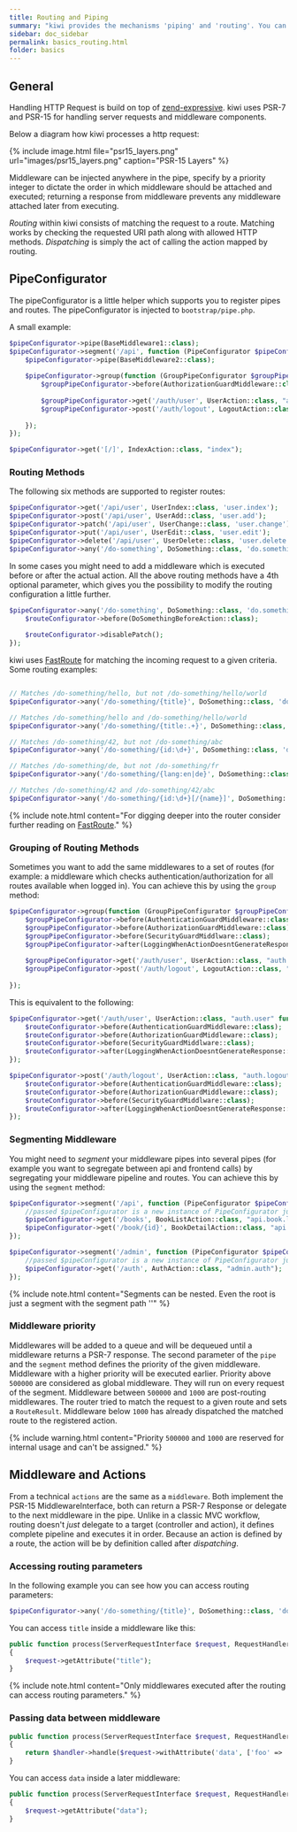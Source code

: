 ```yaml
---
title: Routing and Piping
summary: "kiwi provides the mechanisms 'piping' and 'routing'. You can <i>pipe</i> a PSR-15 middleware to your application or <i>route</i> an incoming request (on defined criteria) to a given action."
sidebar: doc_sidebar
permalink: basics_routing.html
folder: basics
---
```


## General
Handling HTTP Request is build on top of [zend-expressive](https://github.com/zendframework/zend-expressive). kiwi uses 
PSR-7 and PSR-15 for handling server requests and middleware components.

Below a diagram how kiwi processes a http request:

{% include image.html file="psr15_layers.png" url="images/psr15_layers.png" caption="PSR-15 Layers" %}

Middleware can be injected anywhere in the pipe, specify by a priority integer to dictate the order in which middleware 
should be attached and executed; returning a response from middleware prevents any middleware attached later from executing.

_Routing_ within kiwi consists of matching the request to a route. Matching works by checking the requested URI path along 
with allowed HTTP methods. _Dispatching_ is simply the act of calling the action mapped by routing.

## PipeConfigurator

The pipeConfigurator is a little helper which supports you to register pipes and routes. The 
pipeConfigurator is injected to `bootstrap/pipe.php`.

A small example:

```php
$pipeConfigurator->pipe(BaseMiddleware1::class);
$pipeConfigurator->segment('/api', function (PipeConfigurator $pipeConfigurator) {
    $pipeConfigurator->pipe(BaseMiddleware2::class);
    
    $pipeConfigurator->group(function (GroupPipeConfigurator $groupPipeConfigurator) {
        $groupPipeConfigurator->before(AuthorizationGuardMiddleware::class);
    
        $groupPipeConfigurator->get('/auth/user', UserAction::class, "api.auth.user");
        $groupPipeConfigurator->post('/auth/logout', LogoutAction::class, "api.auth.logout");
    
    });
});

$pipeConfigurator->get('[/]', IndexAction::class, "index");
```

### Routing Methods
The following six methods are supported to register routes:
```php
$pipeConfigurator->get('/api/user', UserIndex::class, 'user.index');
$pipeConfigurator->post('/api/user', UserAdd::class, 'user.add');
$pipeConfigurator->patch('/api/user', UserChange::class, 'user.change');
$pipeConfigurator->put('/api/user', UserEdit::class, 'user.edit');
$pipeConfigurator->delete('/api/user', UserDelete::class, 'user.delete');
$pipeConfigurator->any('/do-something', DoSomething::class, 'do.something');
```

In some cases you might need to add a middleware which is executed before or after the actual action.
All the above routing methods have a 4th optional parameter, which gives you the possibility to modify 
the routing configuration a little further.

```php
$pipeConfigurator->any('/do-something', DoSomething::class, 'do.something', function(RouteConfigurator $routeConfigurator) {
    $routeConfigurator->before(DoSomethingBeforeAction::class);
    
    $routeConfigurator->disablePatch();
});
```

kiwi uses [FastRoute](https://github.com/nikic/FastRoute) for matching the incoming request to a given criteria. Some routing examples:
```php

// Matches /do-something/hello, but not /do-something/hello/world
$pipeConfigurator->any('/do-something/{title}', DoSomething::class, 'do.something');

// Matches /do-something/hello and /do-something/hello/world
$pipeConfigurator->any('/do-something/{title:.+}', DoSomething::class, 'do.something');

// Matches /do-something/42, but not /do-something/abc
$pipeConfigurator->any('/do-something/{id:\d+}', DoSomething::class, 'do.something');

// Matches /do-something/de, but not /do-something/fr
$pipeConfigurator->any('/do-something/{lang:en|de}', DoSomething::class, 'do.something');

// Matches /do-something/42 and /do-something/42/abc
$pipeConfigurator->any('/do-something/{id:\d+}[/{name}]', DoSomething::class, 'do.something');
```


{% include note.html content="For digging deeper into the router consider further reading on [FastRoute](https://github.com/nikic/FastRoute)." %}


### Grouping of Routing Methods

Sometimes you want to add the same middlewares to a set of routes (for example: a middleware which
checks authentication/authorization for all routes available when logged in).
You can achieve this by using the `group` method:

```php
$pipeConfigurator->group(function (GroupPipeConfigurator $groupPipeConfigurator) {
    $groupPipeConfigurator->before(AuthenticationGuardMiddleware::class);
    $groupPipeConfigurator->before(AuthorizationGuardMiddleware::class);
    $groupPipeConfigurator->before(SecurityGuardMiddlware::class);
    $groupPipeConfigurator->after(LoggingWhenActionDoesntGenerateResponse::class);
    
    $groupPipeConfigurator->get('/auth/user', UserAction::class, "auth.user");
    $groupPipeConfigurator->post('/auth/logout', LogoutAction::class, "auth.logout");
    
});
```

This is equivalent to the following:

```php
$pipeConfigurator->get('/auth/user', UserAction::class, "auth.user" function(RouteConfigurator $routeConfigurator){
    $routeConfigurator->before(AuthenticationGuardMiddleware::class);
    $routeConfigurator->before(AuthorizationGuardMiddleware::class);
    $routeConfigurator->before(SecurityGuardMiddlware::class);
    $routeConfigurator->after(LoggingWhenActionDoesntGenerateResponse::class);
});

$pipeConfigurator->post('/auth/logout', UserAction::class, "auth.logout" function(RouteConfigurator $routeConfigurator){
    $routeConfigurator->before(AuthenticationGuardMiddleware::class);
    $routeConfigurator->before(AuthorizationGuardMiddleware::class);
    $routeConfigurator->before(SecurityGuardMiddlware::class);
    $routeConfigurator->after(LoggingWhenActionDoesntGenerateResponse::class);
});
```

### Segmenting Middleware
You might need to _segment_ your middleware pipes into several pipes (for example you want to segregate between
api and frontend calls) by segregating your middleware pipeline and routes.
You can achieve this by using the `segment` method:
```php
$pipeConfigurator->segment('/api', function (PipeConfigurator $pipeConfigurator) {
    //passed $pipeConfigurator is a new instance of PipeConfigurator just for everything under /api
    $pipeConfigurator->get('/books', BookListAction::class, "api.book.list");
    $pipeConfigurator->get('/book/{id}', BookDetailAction::class, "api.book.detail");
});

$pipeConfigurator->segment('/admin', function (PipeConfigurator $pipeConfigurator) {
    //passed $pipeConfigurator is a new instance of PipeConfigurator just for everything under /admin
    $pipeConfigurator->get('/auth', AuthAction::class, "admin.auth");
});

```

{% include note.html content="Segments can be nested. Even the root is just a segment with the segment path ''" %}


### Middleware priority
Middlewares will be added to a queue and will be dequeued until a middleware returns a PSR-7 response.
The second parameter of the `pipe` and the `segment` method defines the priority of the given middleware.
Middleware with a higher priority will be executed earlier.
Priority above `500000` are considered as global middleware. They will run on every request of the segment. Middleware between
`500000` and `1000` are post-routing middlewares. The router tried to match the request to a given route and sets a `RouteResult`.
Middleware below `1000` has already dispatched the matched route to the registered action.

{% include warning.html content="Priority `500000` and `1000` are reserved for internal usage and can't be assigned." %}

## Middleware and Actions

From a technical `actions` are the same as a `middleware`. Both implement the PSR-15 MiddlewareInterface, both can return
a PSR-7 Response or delegate to the next middleware in the pipe. Unlike in a classic MVC workflow, routing doesn't _just_ 
delegate to a target (controller and action), it defines complete pipeline and executes it in order. 
Because an action is defined by a route, the action will be by definition called after _dispatching_.

### Accessing routing parameters

In the following example you can see how you can access routing parameters:
```php
$pipeConfigurator->any('/do-something/{title}', DoSomething::class, 'do.something');
```

You can access `title` inside a middleware like this:

```php
public function process(ServerRequestInterface $request, RequestHandlerInterface $handler): ResponseInterface
{
    $request->getAttribute("title");
}
```

{% include note.html content="Only middlewares executed after the routing can access routing parameters." %}

### Passing data between middleware
```php
public function process(ServerRequestInterface $request, RequestHandlerInterface $handler): ResponseInterface
{
    return $handler->handle($request->withAttribute('data', ['foo' => 'bar']));
}
```

You can access `data` inside a later middleware:

```php
public function process(ServerRequestInterface $request, RequestHandlerInterface $handler): ResponseInterface
{
    $request->getAttribute("data");
}
```
